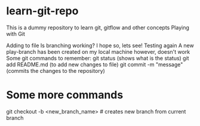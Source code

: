 # learn-git-repo
This is a dummy repository to learn git, gitflow and other concepts
Playing with Git 

Adding to file
Is branching working? 
I hope so, lets see!
Testing again
A new play-branch has been created on my local machine however, doesn't work
Some git commands to remember:
git status (shows what is the status)
git add README.md (to add new changes to file)
git commit -m "message" (commits the changes to the repository)

# Some more commands
git checkout -b <new_branch_name> # creates new branch from current branch 